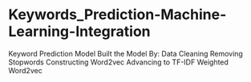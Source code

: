 # Keywords_Prediction-Machine-Learning-Integration
Keyword Prediction Model        Built the Model By:        Data Cleaning        Removing Stopwords         Constructing Word2vec             Advancing to TF-IDF Weighted Word2vec
